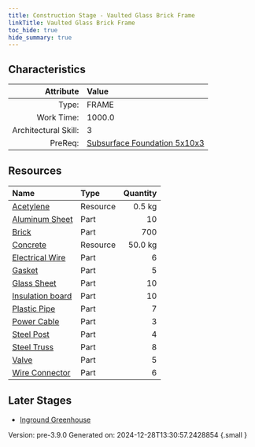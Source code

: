```yaml
---
title: Construction Stage - Vaulted Glass Brick Frame
linkTitle: Vaulted Glass Brick Frame
toc_hide: true
hide_summary: true
---
```


## Characteristics

| Attribute      | Value |
|--------:|:------|
|Type:|FRAME|
|Work Time:|1000.0|
|Architectural Skill:|3|
|PreReq:|[Subsurface Foundation 5x10x3](/docs/definitions/construction/subsurface-foundation-5x10x3)|

## Resources

| Name | Type | Quantity |
|:-----|:-----|-----:|
|[Acetylene](/docs/definitions/resource/acetylene)|Resource|0.5 kg|
|[Aluminum Sheet](/docs/definitions/part/aluminum-sheet)|Part|10|
|[Brick](/docs/definitions/part/brick)|Part|700|
|[Concrete](/docs/definitions/resource/concrete)|Resource|50.0 kg|
|[Electrical Wire](/docs/definitions/part/electrical-wire)|Part|6|
|[Gasket](/docs/definitions/part/gasket)|Part|5|
|[Glass Sheet](/docs/definitions/part/glass-sheet)|Part|10|
|[Insulation board](/docs/definitions/part/insulation-board)|Part|10|
|[Plastic Pipe](/docs/definitions/part/plastic-pipe)|Part|7|
|[Power Cable](/docs/definitions/part/power-cable)|Part|3|
|[Steel Post](/docs/definitions/part/steel-post)|Part|4|
|[Steel Truss](/docs/definitions/part/steel-truss)|Part|8|
|[Valve](/docs/definitions/part/valve)|Part|5|
|[Wire Connector](/docs/definitions/part/wire-connector)|Part|6|

## Later Stages
- [Inground Greenhouse](/docs/definitions/construction/inground-greenhouse)


Version: pre-3.9.0 Generated on: 2024-12-28T13:30:57.2428854
{.small }